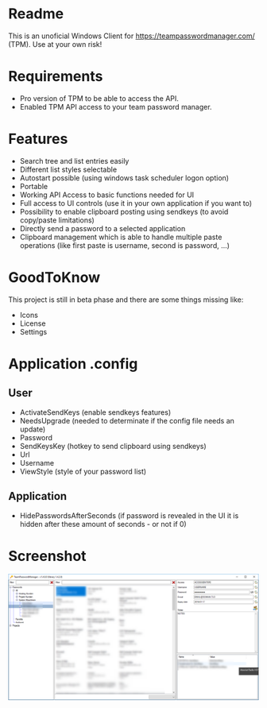 # Readme
This is an unoficial Windows Client for https://teampasswordmanager.com/ (TPM).
Use at your own risk!

# Requirements
* Pro version of TPM to be able to access the API.
* Enabled TPM API access to your team password manager.

# Features
* Search tree and list entries easily
* Different list styles selectable
* Autostart possible (using windows task scheduler logon option)
* Portable
* Working API Access to basic functions needed for UI
* Full access to UI controls (use it in your own application if you want to)
* Possibility to enable clipboard posting using sendkeys (to avoid copy/paste limitations)
* Directly send a password to a selected application
* Clipboard management which is able to handle multiple paste operations (like first paste is username, second is password, ...)

# GoodToKnow
This project is still in beta phase and there are some things missing like:
* Icons
* License
* Settings

# Application .config
## User
* ActivateSendKeys (enable sendkeys features)
* NeedsUpgrade (needed to determinate if the config file needs an update)
* Password
* SendKeysKey (hotkey to send clipboard using sendkeys)
* Url
* Username
* ViewStyle (style of your password list)
## Application
* HidePasswordsAfterSeconds (if password is revealed in the UI it is hidden after these amount of seconds - or not if 0)

# Screenshot
![](https://github.com/MyUncleSam/TeamPasswordManager.Viewer/blob/master/Screenshot1.png)
